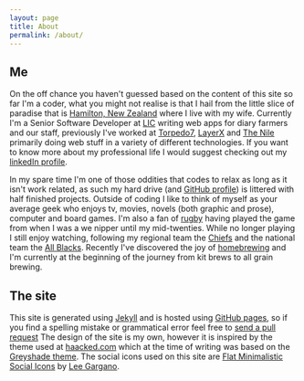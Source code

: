 ```yaml
---
layout: page
title: About
permalink: /about/
---
```


## Me

On the off chance you haven't guessed based on the content of this site so far
I'm a coder, what you might not realise is that I hail from the little slice of
paradise that is [Hamilton, New Zealand](http://en.wikipedia.org/wiki/Hamilton,_New_Zealand)
where I live with my wife. Currently I'm a Senior Software Developer at
[LIC](http://www.lic.co.nz/) writing web apps for diary farmers and our staff,
previously I've worked at [Torpedo7](http://www.torpedo7.co.nz/),
[LayerX](http://layerx.co.nz/) and [The Nile](http://thenile.co.nz/) primarily
doing web stuff in a variety of different technologies. If you want to know more
about my professional life I would suggest checking out my
[linkedIn profile](http://nz.linkedin.com/in/mikelowen).

In my spare time I'm one of those oddities that codes to relax as long as it isn't
work related, as such my hard drive (and [GitHub profile](https://github.com/mlowen))
is littered with half finished projects. Outside of coding I like to think of
myself as your average geek who enjoys tv, movies, novels (both graphic and prose),
computer and board games. I'm also a fan of [rugby](http://en.wikipedia.org/wiki/Rugby_union)
having played the game from when I was a we nipper until my mid-twenties. While
no longer playing I still enjoy watching, following my regional team the
[Chiefs](http://en.wikipedia.org/wiki/Chiefs_(rugby_union)) and the national team
the [All Blacks](http://en.wikipedia.org/wiki/New_Zealand_national_rugby_union_team).
Recently I've discovered the joy of [homebrewing](http://en.wikipedia.org/wiki/Homebrewing)
and I'm currently at the beginning of the journey from kit brews to all grain
brewing.


## The site

This site is generated using [Jekyll](http://jekyllrb.com/) and is hosted using
[GitHub pages](https://pages.github.com/), so if you find a spelling mistake or
grammatical error feel free to [send a pull request](https://github.com/mlowen/mlowen.github.io)
The design of the site is my own, however it is inspired by the theme used
at [haacked.com](http://haacked.com/) which at the time of writing was based on
the [Greyshade theme](https://github.com/shashankmehta/greyshade). The social icons
used on this site are [Flat Minimalistic Social Icons](https://dribbble.com/shots/1427054-Flat-Minimalistic-Social-Icons)
by [Lee Gargano](http://leegargano.com/).
